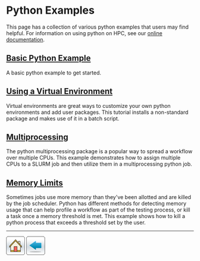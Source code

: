 # Python Examples
This page has a collection of various python examples that users may find helpful. For information on using python on HPC, see our [online documentation](https://public.confluence.arizona.edu/display/UAHPC/Using+and+Installing+Python).

## [Basic Python Example](Basic-Python-Example)
A basic python example to get started. 

## [Using a Virtual Environment](Using-Virtualenv)
Virtual environments are great ways to customize your own python environments and add user packages. This tutorial installs a non-standard package and makes use of it in a batch script. 

## [Multiprocessing](Multiprocessing)
The python multiprocessing package is a popular way to spread a workflow over multiple CPUs. This example demonstrates how to assign multiple CPUs to a SLURM job and then utilize them in a multiprocessing python job. 

## [Memory Limits](Memory-Limits)
Sometimes jobs use more memory than they've been allotted and are killed by the job scheduler. Python has different methods for detecting memory usage that can help profile a workflow as part of the testing process, or kill a task once a memory threshold is met. This example shows how to kill a python process that exceeds a threshold set by the user. 

*****
[![](/Images/home.png)](https://ua-researchcomputing-hpc.github.io/) 
[![](/Images/back.png)](../)
